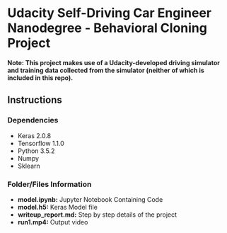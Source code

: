 # Udacity Self-Driving Car Engineer Nanodegree - Behavioral Cloning Project

**Note: This project makes use of a Udacity-developed driving simulator and training data collected from the simulator (neither of which is included in this repo).**

## Instructions

### Dependencies
* Keras 2.0.8
* Tensorflow 1.1.0
* Python 3.5.2
* Numpy
* Sklearn

### Folder/Files Information

* **model.ipynb:** Jupyter Notebook Containing Code
* **model.h5:** Keras Model file
* **writeup_report.md:** Step by step details of the project
* **run1.mp4:** Output video
